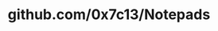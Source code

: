 ---
layout: post
title: github.com/0x7c13/Notepads
categories: link
tags: [انگلیسی, گیت‌هاب, برنامه‌نویسی]
---